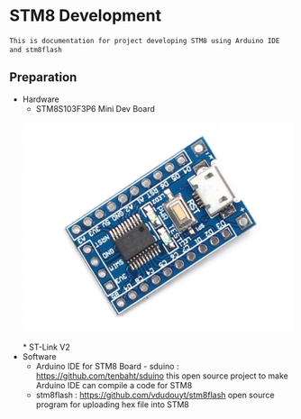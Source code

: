 # STM8 Development

```
This is documentation for project developing STM8 using Arduino IDE and stm8flash
```
## Preparation
* Hardware
  * STM8S103F3P6 Mini Dev Board
  <p align="center">
  <img width="500" height="375" src="https://github.com/2black0/STM8_development/blob/master/STM8%20Minimum%20System%20Development%20Board.JPG">
  </p>  
  * ST-Link V2
* Software 
  * Arduino IDE for STM8 Board - sduino : https://github.com/tenbaht/sduino
this open source project to make Arduino IDE can compile a code for STM8
  * stm8flash : https://github.com/vdudouyt/stm8flash
open source program for uploading hex file into STM8
